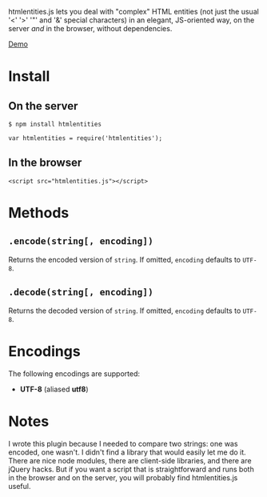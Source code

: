 htmlentities.js lets you deal with "complex" HTML entities (not just the usual '<' '>' '"' and '&' special characters) in an elegant, JS-oriented way, on the server *and* in the browser, without dependencies.

[Demo](http://alexduloz.github.io/htmlentities/demo.html)

# Install

## On the server

`$ npm install htmlentities`

`var htmlentities = require('htmlentities');`

## In the browser

`<script src="htmlentities.js"></script>`

# Methods

## `.encode(string[, encoding])`

Returns the encoded version of `string`. If omitted, `encoding` defaults to `UTF-8`.


## `.decode(string[, encoding])`

Returns the decoded version of `string`. If omitted, `encoding` defaults to `UTF-8`.

# Encodings

The following encodings are supported:

* __UTF-8__ (aliased __utf8__)


# Notes

I wrote this plugin because I needed to compare two strings: one was encoded, one wasn't. I didn't find a library that would easily let me do it. There are nice node modules, there are client-side libraries, and there are jQuery hacks. But if you want a script that is straightforward and runs both in the browser and on the server, you will probably find htmlentities.js useful.
